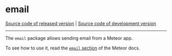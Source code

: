 # email
[Source code of released version](https://github.com/meteor/meteor/tree/master/packages/email) | [Source code of development version](https://github.com/meteor/meteor/tree/devel/packages/email)
***

The `email` package allows sending email from a Meteor app.

To see how to use it, read the [`email` section](http://docs.meteor.com/#email) of the Meteor docs.